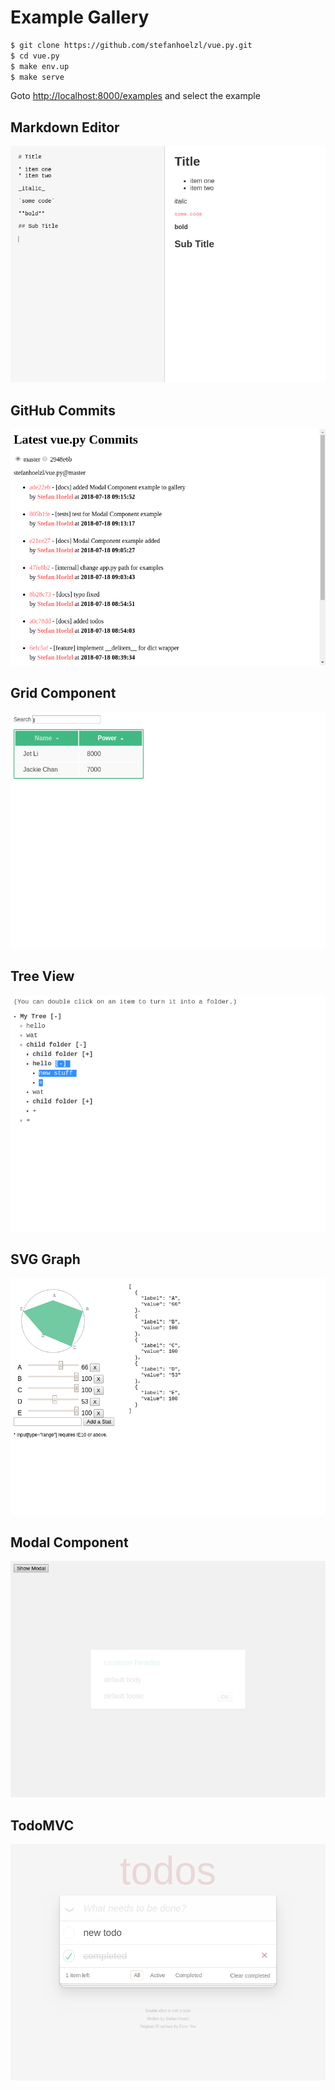 # Example Gallery

```bash
$ git clone https://github.com/stefanhoelzl/vue.py.git
$ cd vue.py
$ make env.up
$ make serve
```
Goto [http://localhost:8000/examples](http://localhost:8000/examples) and select the example

## Markdown Editor
[![Markdown Editor Screenshot](https://raw.githubusercontent.com/stefanhoelzl/ci-results/vue.py/master/examples/markdown_editor.png)](https://github.com/stefanhoelzl/vue.py/tree/master/examples/markdown_editor)

## GitHub Commits
[![GitHub Commits Screenshot](https://raw.githubusercontent.com/stefanhoelzl/ci-results/vue.py/master/examples/github_commits.png)](https://github.com/stefanhoelzl/vue.py/tree/master/examples/github_commits)

## Grid Component
[![Grid Component Screenshot](https://raw.githubusercontent.com/stefanhoelzl/ci-results/vue.py/master/examples/grid_component.png)](https://github.com/stefanhoelzl/vue.py/tree/master/examples/grid_component)

## Tree View
[![Tree View Screenshot](https://raw.githubusercontent.com/stefanhoelzl/ci-results/vue.py/master/examples/tree_view.png)](https://github.com/stefanhoelzl/vue.py/tree/master/examples/tree_view)

## SVG Graph
[![SVG Graph Screenshot](https://raw.githubusercontent.com/stefanhoelzl/ci-results/vue.py/master/examples/svg_graph.png)](https://github.com/stefanhoelzl/vue.py/tree/master/examples/svg_graph)

## Modal Component
[![Modal Component](https://raw.githubusercontent.com/stefanhoelzl/ci-results/vue.py/master/examples/modal_component.png)](https://github.com/stefanhoelzl/vue.py/tree/master/examples/modal_component)

## TodoMVC
[![TodoMVC](https://raw.githubusercontent.com/stefanhoelzl/ci-results/vue.py/master/examples/todo_mvc.png)](https://github.com/stefanhoelzl/vue.py/tree/master/examples/todo_mvc)
